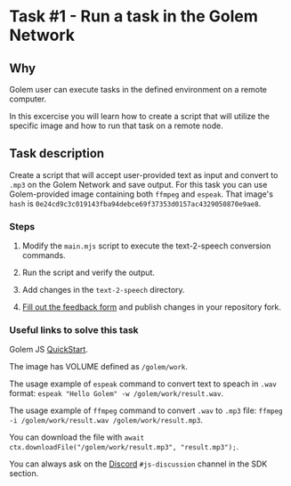 # Task #1 - Run a task in the Golem Network

## Why

Golem user can execute tasks in the defined environment on a remote computer. 

In this excercise you will learn how to create a script that will utilize the specific image and how to run that task on a remote node.

## Task description

Create a script that will accept user-provided text as input and convert to `.mp3` on the Golem Network and save output. For this task you can use Golem-provided image containing both `ffmpeg` and `espeak`. That image's `hash` is `0e24cd9c3c019143fba94debce69f37353d0157ac4329050870e9ae8`.

### Steps

1. Modify the `main.mjs` script to execute the text-2-speech conversion commands.

2. Run the script and verify the output.

3. Add changes in the `text-2-speech` directory.

4. [Fill out the feedback form](./FEEDBACK.md) and publish changes in your repository fork.


### Useful links to solve this task

Golem JS [QuickStart](https://docs.golem.network/creators/javascript/quickstars/quickstart).

The image has VOLUME defined as `/golem/work`.

The usage example of `espeak` command to convert text to speach in `.wav` format: 
`espeak "Hello Golem" -w /golem/work/result.wav`.

The usage example of `ffmpeg` command to convert `.wav` to `.mp3` file: 
`ffmpeg -i /golem/work/result.wav /golem/work/result.mp3`.

You can download the file with `await ctx.downloadFile("/golem/work/result.mp3", "result.mp3");`.

You can always ask on the [Discord](https://chat.golem.network/) `#js-discussion` channel in the SDK section.
